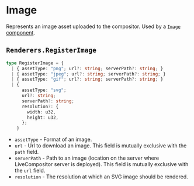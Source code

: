 # Image

Represents an image asset uploaded to the compositor. Used by a [`Image` component](../components/Image).

## `Renderers.RegisterImage`

```typescript
type RegisterImage = {
  | { assetType: "png"; url?: string; serverPath?: string; }
  | { assetType: "jpeg"; url?: string; serverPath?: string; }
  | { assetType: "gif"; url?: string; serverPath?: string; }
  | { 
      assetType: "svg";
      url?: string;
      serverPath?: string;
      resolution?: {
        width: u32,
        height: u32,
      };
    }
```

- `assetType` - Format of an image.
- `url` - Url to download an image. This field is mutually exclusive with the `path` field.
- `serverPath` - Path to an image (location on the server where LiveCompositor server is deployed). This field is mutually exclusive with the `url` field.
- `resolution` - The resolution at which an SVG image should be rendered.
